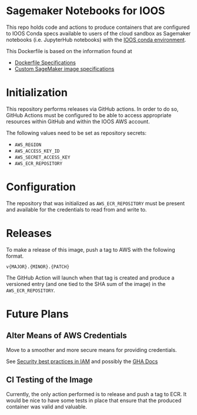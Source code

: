 # Sagemaker Notebooks for IOOS


This repo holds code and actions to produce containers that are configured to IOOS Conda specs available to users of the cloud sandbox as Sagemaker notebooks  (i.e. JupyterHub notebooks) with the [IOOS conda environment](https://ioos.github.io/ioos_code_lab/content/ioos_installation_conda.html).

This Dockerfile is based on the information found at 
- [Dockerfile Specifications](https://docs.aws.amazon.com/sagemaker/latest/dg/studio-updated-jl-image-specifications.html)
- [Custom SageMaker image specifications](https://docs.aws.amazon.com/sagemaker/latest/dg/studio-byoi-specs.html)

# Initialization

This repository performs releases via GitHub actions.  In order to do so, GitHub Actions must be configured to be able to access appropriate resources within GitHub and within the IOOS AWS account.

The following values need to be set as repository secrets:

- `AWS_REGION`
- `AWS_ACCESS_KEY_ID`
- `AWS_SECRET_ACCESS_KEY`
- `AWS_ECR_REPOSITORY`

# Configuration

The repository that was initialized as `AWS_ECR_REPOSITORY` must be present and available for the credentials to read from and write to.

# Releases

To make a release of this image, push a tag to AWS with the following format.

`v{MAJOR}.{MINOR}.{PATCH}`

The GitHub Action will launch when that tag is created and produce a versioned entry (and one tied to the SHA sum of the image) in the `AWS_ECR_REPOSITORY`.

# Future Plans

## Alter Means of AWS Credentials

Move to a smoother and more secure means for providing credentials.

See [Security best practices in IAM](https://docs.aws.amazon.com/IAM/latest/UserGuide/best-practices.html) and possibly the [GHA Docs](https://github.com/aws-actions/configure-aws-credentials)

## CI Testing of the Image

Currently, the only action performed is to release and push a tag to ECR.  It would be nice to have some tests in place that ensure that the produced container was valid and valuable.